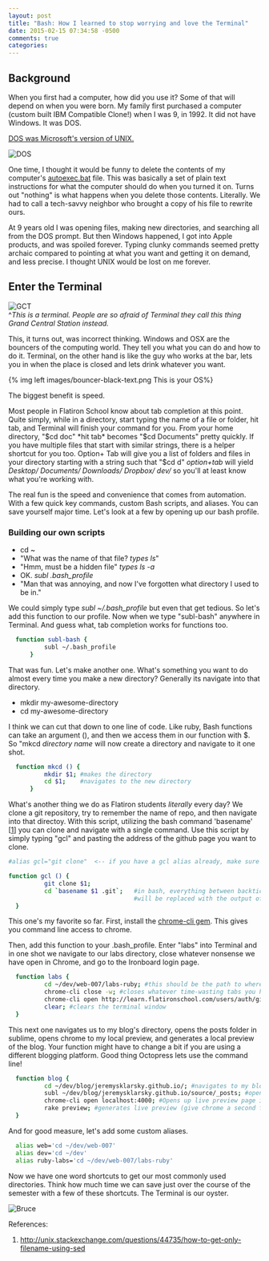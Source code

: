```yaml
---
layout: post
title: "Bash: How I learned to stop worrying and love the Terminal"
date: 2015-02-15 07:34:58 -0500
comments: true
categories: 
---
```

## Background
When you first had a computer, how did you use it? Some of that will depend on when you were born. My family first purchased a computer (custom built IBM Compatible Clone!) when I was 9, in 1992. It did not have Windows. It was DOS. 

[DOS was Microsoft's version of UNIX.](http://en.wikipedia.org/wiki/DOS#Origins) 

![DOS](http://lh5.ggpht.com/_dNWdTN1SaKE/SpKeAYT9cyI/AAAAAAAAAN8/f-ev43N3Cjk/msdos71%5B6%5D.png?imgmax=800)

One time, I thought it would be funny to delete the contents of my computer's [autoexec.bat](http://en.wikipedia.org/wiki/AUTOEXEC.BAT) file. This was basically a set of plain text instructions for what the computer should do when you turned it on. Turns out "nothing" is what happens when you delete those contents. Literally. We had to call a tech-savvy neighbor who brought a copy of his file to rewrite ours. 

At 9 years old I was opening files, making new directories, and searching all from the DOS prompt. But then Windows happened, I got into Apple products, and was spoiled forever. Typing clunky commands seemed pretty archaic compared to pointing at what you want and getting it on demand, and less precise. I thought UNIX would be lost on me forever. 

## Enter the Terminal

![GCT](http://upload.wikimedia.org/wikipedia/commons/7/73/Grand_Central_Station_Main_Concourse_Jan_2006.jpg)<br>^*This is a terminal. People are so afraid of Terminal they call this thing Grand Central Station instead.*

This, it turns out, was incorrect thinking. Windows and OSX are the bouncers of the computing world. They tell you what you can do and how to do it. Terminal, on the other hand is like the guy who works at the bar, lets you in when the place is closed and lets drink whatever you want.

{% img left images/bouncer-black-text.png This is your OS%}

The biggest benefit is speed.

Most people in Flatiron School know about tab completion at this point. Quite simply, while in a directory, start typing the name of a file or folder, hit tab, and Terminal will finish your command for you. From your home directory, "$cd doc" *hit tab* becomes "$cd Documents" pretty quickly. If you have multiple files that start with similar strings, there is a helper shortcut for you too. Option+ Tab will give you a list of folders and files in your directory starting with a string such that "$cd d" *option+tab* will yield *Desktop/   Documents/ Downloads/ Dropbox/   dev/* so you'll at least know what you're working with.

The real fun is the speed and convenience that comes from automation. With a few quick key commands, custom Bash scripts, and aliases. You can save yourself major time. Let's look at a few by opening up our bash profile.

### Building our own scripts

* cd ~ 
* "What was the name of that file? *types ls*"
* "Hmm, must be a hidden file" *types ls -a*
* OK. *subl .bash_profile*
* "Man that was annoying, and now I've forgotten what directory I used to be in."

We could simply type *subl ~/.bash_profile* but even that get tedious. So let's add this function to our profile. Now when we type "subl-bash" anywhere in Terminal. And guess what, tab completion works for functions too.
``` bash
  function subl-bash {
          subl ~/.bash_profile
      }
```

That was fun. Let's make another one. What's something you want to do almost every time you make a new directory? Generally its navigate into that directory.

* mkdir my-awesome-directory
* cd my-awesome-directory

I think we can cut that down to one line of code. Like ruby, Bash functions can take an argument (), and then we access them in our function with $. So "mkcd *directory name* will now create a directory and navigate to it one shot.

``` bash
  function mkcd () {
          mkdir $1; #makes the directory
          cd $1;    #navigates to the new directory
      }
```
What's another thing we do as Flatiron students *literally* every day? We clone a git repository, try to remember the name of repo, and then navigate into that directoy. With this script, utilizing the bash command 'basename' [[1]] you can clone and navigate with a single command. Use this script by simply typing "gcl" and pasting the address of the github page you want to clone. 

``` bash
#alias gcl="git clone"  <-- if you have a gcl alias already, make sure to comment it out.

function gcl () {
          git clone $1;   
          cd `basename $1 .git`;   #in bash, everything between backticks 
                                   #will be replaced with the output of the command.  
  }
```
This one's my favorite so far. First, install the [chrome-cli gem](https://github.com/prasmussen/chrome-cli). This gives you command line access to chrome.

Then, add this function to your .bash_profile. Enter "labs" into Terminal and in one shot we navigate to our labs directory, close whatever nonsense we have open in Chrome, and go to the Ironboard login page.

``` bash
  function labs {
          cd ~/dev/web-007/labs-ruby; #this should be the path to wherever your labs folder is.
          chrome-cli close -w; #closes whatever time-wasting tabs you have open
          chrome-cli open http://learn.flatironschool.com/users/auth/github; #opens the ironboard homepage
          clear; #clears the terminal window
  }
```
This next one navigates us to my blog's directory, opens the posts folder in sublime, opens chrome to my local preview, and generates a local preview of the blog. Your function might have to change a bit if you are using a different blogging platform. Good thing Octopress lets use the command line!
``` bash
  function blog {
          cd ~/dev/blog/jeremysklarsky.github.io/; #navigates to my blog's directory
          subl ~/dev/blog/jeremysklarsky.github.io/source/_posts; #opens up the posts folder in Sublime
          chrome-cli open localhost:4000; #Opens up live preview page in Chrome
          rake preview; #generates live preview (give chrome a second for the preview page to refresh)
  }
```

And for good measure, let's add some custom aliases. 
``` bash
  alias web='cd ~/dev/web-007'
  alias dev='cd ~/dev'
  alias ruby-labs='cd ~/dev/web-007/labs-ruby'
```
Now we have one word shortcuts to get our most commonly used directories. Think how much time we can save just over the course of the semester with a few of these shortcuts. The Terminal is our oyster.

![Bruce](http://collegetimes.com/wp-content/uploads/2013/09/bruce-almighty.gif)

References:<br>
1. http://unix.stackexchange.com/questions/44735/how-to-get-only-filename-using-sed

 [1]: http://unix.stackexchange.com/questions/44735/how-to-get-only-filename-using-sed

